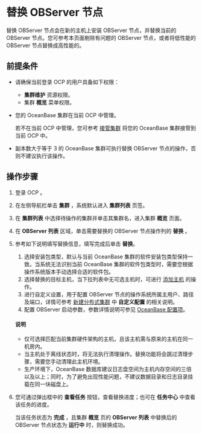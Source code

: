 # 替换 OBServer 节点

替换 OBServer 节点会在新的主机上安装 OBServer 节点，并替换当前的 OBServer 节点。您可参考本页面剔除有问题的 OBServer 节点，或者将低性能的 OBServer 节点替换成高性能的。

## 前提条件

* 请确保当前登录 OCP 的用户具备如下权限：

  * **集群维护** 资源权限。
  * 集群 **概览** 菜单权限。

* 您的 OceanBase 集群在当前 OCP 中管理。

  若不在当前 OCP 中管理，您可参考 [接管集群](../300.manage-a-cluster/400.take-over-a-cluster.md) 将您的 OceanBase 集群接管到当前 OCP 中。
  
* 副本数大于等于 3 的 OceanBase 集群可执行替换 OBServer 节点的操作，否则不建议执行该操作。

## 操作步骤

1. 登录 OCP 。

2. 在左侧导航栏单击 **集群** ，系统默认进入 **集群列表** 页签。

3. 在 **集群列表** 中选择待操作的集群并单击其集群名，进入集群 **概览** 页面。

4. 在 **OBServer 列表** 区域，单击需要替换的 OBServer 节点操作列的 **替换** 。

5. 参考如下说明填写替换信息，填写完成后单击 **替换**。

   1. 选择安装包类型，默认与当前 OceanBase 集群的软件安装包类型保持一致。当系统无法识别当前 OceanBase 集群的软件包类型时，需要您根据操作系统版本手动选择合适的软件包。
   2. 选择替换的目标主机，当下拉列表中无可选主机时，可进行 [添加主机](../../850.host-features/200.add-a-host.md) 的操作。
   3. 进行自定义设置，用于配置 OBServer 节点的操作系统所属主用户、路径及端口，详情可参考 [新建分布式集群](../200.create-a-cluster/100.create-a-distributed-cluster.md) 中 **自定义配置** 的相关说明。
   4. 配置 OBServer 启动参数，参数详情说明可参见 [OceanBase 配置项](https://www.oceanbase.com/docs/common-oceanbase-database-cn-1000000000218691)。

   <main id="notice" type='explain'>
    <h4>说明</h4>
    <ul>
    <li>仅可选择匹配当前集群硬件架构的主机，且该主机需与原来的主机在同一机房内。</li>
    <li>当主机处于离线状态时，将无法执行清理操作。替换功能将会跳过清理步骤，需要您手动清理此主机环境。</li>
    <li>生产环境下，OceanBase 数据库建议日志盘空间为主机内存空间的三倍以及以上；同时，为了避免出现性能问题，不建议数据目录和日志目录挂载在同一块磁盘上。</li>
    </ul>
   </main>

6. 您可通过弹出框中的 **查看任务** 按钮，查看替换进度；也可在 **任务中心** 中查看该任务的进度。

   当该任务状态为 **完成** ，且集群 **概览** 页的 **OBServer 列表** 中替换后的 OBServer 节点状态为 **运行中** 时，则替换成功。

